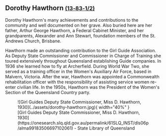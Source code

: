 ## Dorothy Hawthorn <small>[(13‑83‑1/2)](https://brisbane.discovereverafter.com/profile/31665596 "Go to Memorial Information" )</small>

Dorothy Hawthorn's many achievements and contributions to the community and well documented on her grave. Also buried here are her father, Arthur George Hawthorn, a Federal Cabinet Minister, and her grandparents, Alexander and Ann Stewart, foundation members of the St. Andrews Church, Brisbane.

Hawthorn made an outstanding contribution to the Girl Guide Association. As Deputy State Commissioner and Commissioner in Charge of Training she toured extensively throughout Queensland establishing Guide companies. In 1936 she learned how to fly at Archerfield. During World War Two, she served as a training officer in the Women's Auxiliary Air Force, based in Malvern, Victoria. After the war, Hawthorn was appointed a Commonwealth rehabilitation officer with the responsibility of assisting service women re-enter civilian life. In the 1950s, Hawthorn was the President of the Women's Section of the Queensland Country party.

<figure markdown>
  ![Girl Guides Deputy State Commissioner, Miss D. Hawthorn, 1930](../assets/dorothy-hawthorn.jpg){ width="40%" }
  <figcaption markdown>[Girl Guides Deputy State Commissioner, Miss D. Hawthorn, 1930](https://onesearch.slq.qld.gov.au/permalink/61SLQ_INST/dls06p/alma99183506697102061) - State Library of Queensland</figcaption>
</figure>
